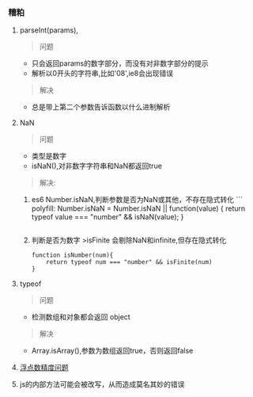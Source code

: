 ### 糟粕
1. parseInt(params),
    >问题
    * 只会返回params的数字部分，而没有对非数字部分的提示
    * 解析以0开头的字符串,比如'08',ie8会出现错误
    >解决
    * 总是带上第二个参数告诉函数以什么进制解析
2. NaN
    >问题
    * 类型是数字
    * isNaN(),对非数字字符串和NaN都返回true
    >解决:
      1. es6 Number.isNaN,判断参数是否为NaN或其他，不存在隐式转化
        ```
         polyfill:
         Number.isNaN = Number.isNaN || function(value) {
            return typeof value === "number" && isNaN(value);
         }
         ```
      2. 判断是否为数字
        >isFinite 会剔除NaN和infinite,但存在隐式转化
         ```
         function isNumber(num){
             return typeof num === "number" && isFinite(num)
         }
3. typeof
    >问题
    * 检测数组和对象都会返回 object
    >解决
    * Array.isArray(),参数为数组返回true，否则返回false

4. [浮点数精度问题](https://blog.csdn.net/u013347241/article/details/79210840)

5. js的内部方法可能会被改写，从而造成莫名其妙的错误
